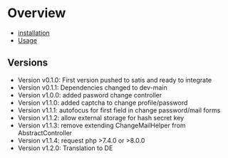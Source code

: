 Overview
========

* [installation](docs/installation.md)
* [Usage](docs/usage.md)

Versions
--------
* Version v0.1.0: First version pushed to satis and ready to integrate
* Version v0.1.1: Dependencies changed to dev-main
* Version v1.0.0: added pasword change controller
* Version v1.1.0: added captcha to change profile/password
* Version v1.1.1: autofocus for first field in change password/mail forms
* Version v1.1.2: allow external storage for hash secret key
* Version v1.1.3: remove extending ChangeMailHelper from AbstractController
* Version v1.1.4: request php >7.4.0 or >8.0.0
* Version v1.2.0: Translation to DE
